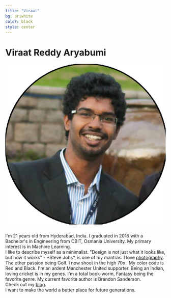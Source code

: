 ```yaml
---
title: "Viraat"
bg: briwhite
color: black
style: center
---
```


# Viraat Reddy Aryabumi

<span class="fa-stack subtlecircle" style="font-size:110px; background:rgba(255,255,255,0.1)">
        <img class="header-img" src="/img/Viraat_circle.png" alt="section icon" />
</span>

<br/>
I'm 21 years old from Hyderabad, India. I graduated in 2016 with a Bachelor's in Engineering from CBIT, Osmania University. My primary interest is in Machine Learning.

<br/>
<!--Currently am learning Python, also familiar with Java and C. I've been on a mission to code everyday. I'm an Android junkie and also a big fan of the Mac.--> I like to describe myself as a minimalist. "Design is not just what it looks like, but how it works"  - *Steve Jobs*, is one of my mantras.
<!--<br/>-->
I love <a href="https://www.facebook.com/var7photography" target="_blank">photography</a>. The other passion being Golf. I now shoot in the high 70s <!--having picked up the game at the <a href="http://www.hyderabadgolfclub.co.in/HGA/Hyderabad_Golf_Club_Home.html" target="_blank">Hyderabad Golf Club</a> aged 9 years old-->. My color code is Red and Black. I'm an ardent Manchester United supporter. Being an Indian, loving cricket is in my genes. I'm a total book-worm, Fantasy being the favorite genre. My current favorite author is Brandon Sanderson. 

<br/>
Check out my <a href="medium.com/@viraat" target="_blank">blog</a>.
<br/>
I want to make the world a better place for future generations. 

<!--<h4><a href="/var.pdf" target="_blank">resume</a></h4>-->